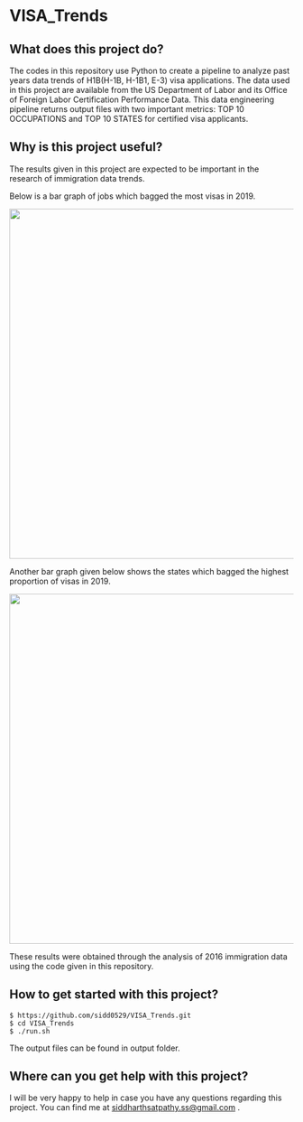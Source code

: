 # VISA_Trends

## What does this project do?
The codes in this repository use Python to create a pipeline to analyze past years data trends of H1B(H-1B, H-1B1, E-3) visa applications. The data used in this project are available from the US Department of Labor and its Office of Foreign Labor Certification Performance Data. This data engineering pipeline returns output files with two important metrics: TOP 10 OCCUPATIONS and TOP 10 STATES for certified visa applicants.

## Why is this project useful?
The results given in this project are expected to be important in the research of immigration data trends. 

Below is a bar graph of jobs which bagged the most visas in 2019. 

<img src="https://user-images.githubusercontent.com/26308648/47716180-47661b80-dc18-11e8-9ff9-17ab44cd4c73.png" width="620">

Another bar graph given below shows the states which bagged the highest proportion of visas in 2019.

<img src="https://user-images.githubusercontent.com/26308648/47716380-e4c14f80-dc18-11e8-9c95-d00400a2171f.png" width="620">

These results were obtained through the analysis of 2016 immigration data using the code given in this repository.

## How to get started with this project?
```
$ https://github.com/sidd0529/VISA_Trends.git
$ cd VISA_Trends
$ ./run.sh
```

The output files can be found in output folder.

## Where can you get help with this project?
I will be very happy to help in case you have any questions regarding this project. You can find me at siddharthsatpathy.ss@gmail.com .

